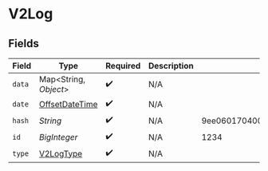 # V2Log


## Fields

| Field                                                                                     | Type                                                                                      | Required                                                                                  | Description                                                                               | Example                                                                                   |
| ----------------------------------------------------------------------------------------- | ----------------------------------------------------------------------------------------- | ----------------------------------------------------------------------------------------- | ----------------------------------------------------------------------------------------- | ----------------------------------------------------------------------------------------- |
| `data`                                                                                    | Map\<String, *Object*>                                                                    | :heavy_check_mark:                                                                        | N/A                                                                                       |                                                                                           |
| `date`                                                                                    | [OffsetDateTime](https://docs.oracle.com/javase/8/docs/api/java/time/OffsetDateTime.html) | :heavy_check_mark:                                                                        | N/A                                                                                       |                                                                                           |
| `hash`                                                                                    | *String*                                                                                  | :heavy_check_mark:                                                                        | N/A                                                                                       | 9ee060170400f556b7e1575cb13f9db004f150a08355c7431c62bc639166431e                          |
| `id`                                                                                      | *BigInteger*                                                                              | :heavy_check_mark:                                                                        | N/A                                                                                       | 1234                                                                                      |
| `type`                                                                                    | [V2LogType](../../models/shared/V2LogType.md)                                             | :heavy_check_mark:                                                                        | N/A                                                                                       |                                                                                           |
